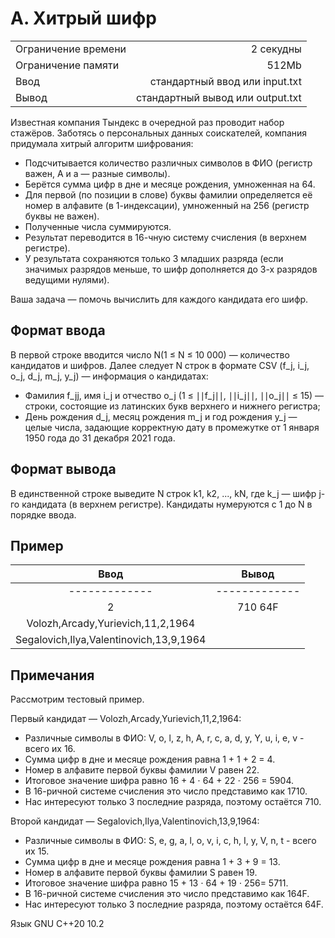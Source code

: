 # A. Хитрый шифр

|                     |                                  |
| :------------------ | -------------------------------: |
| Ограничение времени |                        2 секудны |
| Ограничение памяти  |                            512Mb |
| Ввод                |   стандартный ввод или input.txt |
| Вывод               | стандартный вывод или output.txt |

Известная компания Тындекс в очередной раз проводит набор стажёров.
Заботясь о персональных данных соискателей, компания придумала хитрый алгоритм шифрования:

- Подсчитывается количество различных символов в ФИО (регистр важен, А и а — разные символы).
- Берётся сумма цифр в дне и месяце рождения, умноженная на 64.
- Для первой (по позиции в слове) буквы фамилии определяется её номер в алфавите (в 1-индексации), умноженный на 256 (регистр буквы не важен).
- Полученные числа суммируются.
- Результат переводится в 16-чную систему счисления (в верхнем регистре).
- У результата сохраняются только 3 младших разряда (если значимых разрядов меньше, то шифр дополняется до 3-х разрядов ведущими нулями).

Ваша задача — помочь вычислить для каждого кандидата его шифр.

## Формат ввода

В первой строке вводится число N(1 ≤ N ≤ 10 000) — количество кандидатов и шифров.
Далее следует N строк в формате CSV (f_j, i_j, o_j, d_j, m_j, y_j) — информация о кандидатах:

- Фамилия f_jj, имя i_j и отчество o_j (1 ≤ ∣∣f_j∣∣, ∣∣i_j∣∣, ∣∣o_j∣∣ ≤ 15) — строки, состоящие из латинских букв верхнего и нижнего регистра;
- День рождения d_j, месяц рождения m_j и год рождения y_j — целые числа, задающие корректную дату в промежутке от 1 января 1950 года до 31 декабря 2021 года.

## Формат вывода

В единственной строке выведите N строк k1, k2, ..., kN, где k_j — шифр j-го кандидата (в верхнем регистре). Кандидаты нумеруются с 1 до N в порядке ввода.

## Пример

|                  Ввод                   |     Вывод     |
| :-------------------------------------: | :-----------: |
|              -------------              | ------------- |
|                    2                    |    710 64F    |
|    Volozh,Arcady,Yurievich,11,2,1964    |
| Segalovich,Ilya,Valentinovich,13,9,1964 |

## Примечания

Рассмотрим тестовый пример.

Первый кандидат — Volozh,Arcady,Yurievich,11,2,1964:

- Различные символы в ФИО: V, o, l, z, h, A, r, c, a, d, y, Y, u, i, e, v - всего их 16.
- Сумма цифр в дне и месяце рождения равна 1 + 1 + 2 = 4.
- Номер в алфавите первой буквы фамилии V равен 22.
- Итоговое значение шифра равно 16 + 4 ⋅ 64 + 22 ⋅ 256 = 5904.
- В 16-ричной системе счисления это число представимо как 1710.
- Нас интересуют только 3 последние разряда, поэтому остаётся 710.

Второй кандидат — Segalovich,Ilya,Valentinovich,13,9,1964:

- Различные символы в ФИО: S, e, g, a, l, o, v, i, c, h, I, y, V, n, t - всего их 15.
- Сумма цифр в дне и месяце рождения равна 1 + 3 + 9 = 13.
- Номер в алфавите первой буквы фамилии S равен 19.
- Итоговое значение шифра равно 15 + 13 ⋅ 64 + 19 ⋅ 256= 5711.
- В 16-ричной системе счисления это число представимо как 164F.
- Нас интересуют только 3 последние разряда, поэтому остаётся 64F.

Язык GNU C++20 10.2
